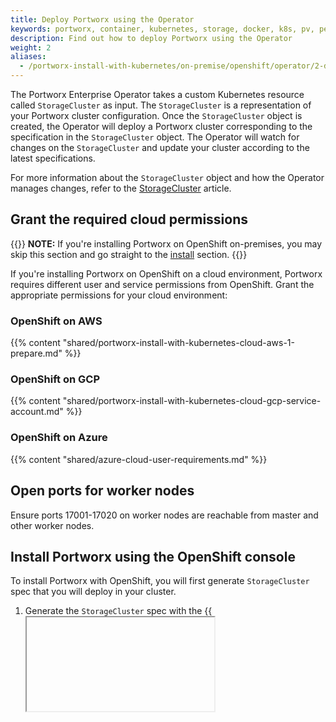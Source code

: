 ```yaml
---
title: Deploy Portworx using the Operator
keywords: portworx, container, kubernetes, storage, docker, k8s, pv, persistent disk, openshift
description: Find out how to deploy Portworx using the Operator
weight: 2
aliases:
  - /portworx-install-with-kubernetes/on-premise/openshift/operator/2-deploy-px/
---
```


The Portworx Enterprise Operator takes a custom Kubernetes resource called `StorageCluster` as input. The `StorageCluster` is a representation of your Portworx cluster configuration. Once the `StorageCluster` object is created, the Operator will deploy a Portworx cluster corresponding to the specification in the `StorageCluster` object. The Operator will watch for changes on the `StorageCluster` and update your cluster according to the latest specifications.

For more information about the `StorageCluster` object and how the Operator manages changes, refer to the [StorageCluster](/reference/crd/storage-cluster) article.

## Grant the required cloud permissions

{{<info>}}
**NOTE:** If you're installing Portworx on OpenShift on-premises, you may skip this section and go straight to the [install](#install-portworx-using-the-openshift-console) section.
{{</info>}}

If you're installing Portworx on OpenShift on a cloud environment, Portworx requires different user and service permissions from OpenShift. Grant the appropriate permissions for your cloud environment:

### OpenShift on AWS

{{% content "shared/portworx-install-with-kubernetes-cloud-aws-1-prepare.md" %}}

### OpenShift on GCP

{{% content "shared/portworx-install-with-kubernetes-cloud-gcp-service-account.md" %}}

### OpenShift on Azure

{{% content "shared/azure-cloud-user-requirements.md" %}}

## Open ports for worker nodes

Ensure ports 17001-17020 on worker nodes are reachable from master and other worker nodes.

## Install Portworx using the OpenShift console

To install Portworx with OpenShift, you will first generate `StorageCluster` spec that you will deploy in your cluster.

1. Generate the `StorageCluster` spec with the {{<iframe url="https://openshift4.install.portworx.com" text="Portworx spec generator tool.">}}

2. Within the Portworx Operator page, select **Create Instance** to create a `StorageCluster` object.

      ![Create Storage Cluster](/img/OpenshiftCreateInstance.png)

3. The spec displayed here represents a very basic default spec. Copy the spec you created with the spec generator and paste it over the default spec in the YAML editor on the OpenShift Console. Select **Create** to deploy Portworx.

      ![Storage Cluster Spec](/img/OpenshiftCreateStorageCluster.png)

4. Verify that Portworx has deployed successfully by navigating to the **Storage Cluster** tab of the **Installed Operators** page. Once Portworx has fully deployed, the status will show as **Online**.

      ![Storage Cluster Online](/img/OpenshiftStatusOnline.png)

## Install Portworx using the command line

If you're not using the OpenShift console, you can create the StorageCluster object using the `oc` command:

{{% content "shared/portworx-install-with-kubernetes-on-premise-openshift-apply-the-spec-oc.md" %}}

{{% content "shared/portworx-install-with-kubernetes-post-install.md" %}}

